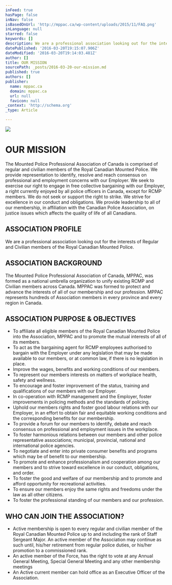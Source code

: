 ```yaml
---
inFeed: true
hasPage: false
inNav: false
isBasedOnUrl: 'http://mppac.ca/wp-content/uploads/2015/11/FAQ.png'
inLanguage: null
starred: false
keywords: []
description: We are a professional association looking out for the interests of Regular and Civilian members of the Royal Canadian Mounted Police.
datePublished: '2016-03-20T19:15:07.906Z'
dateModified: '2016-03-20T19:14:03.481Z'
author: []
title: OUR MISSION
sourcePath: _posts/2016-03-20-our-mission.md
published: true
authors: []
publisher:
  name: mppac.ca
  domain: mppac.ca
  url: null
  favicon: null
_context: 'http://schema.org'
_type: Article

---
```

![](https://the-grid-user-content.s3-us-west-2.amazonaws.com/c8ec42b5-bed2-498a-b3a6-893552d43c3f.jpg)

# OUR MISSION

The Mounted Police Professional Association of Canada is comprised of regular and civilian members of the Royal Canadian Mounted Police. We provide representation to identify, resolve and reach consensus on professional and employment concerns with our Employer. We seek to exercise our right to engage in free collective bargaining with our Employer, a right currently enjoyed by all police officers in Canada, except for RCMP members. We do not seek or support the right to strike. We strive for excellence in our conduct and obligations. We provide leadership to all of our membership, in affiliation with the Canadian Police Association, on justice issues which affects the quality of life of all Canadians.

## ASSOCIATION PROFILE

We are a professional association looking out for the interests of Regular and Civilian members of the Royal Canadian Mounted Police.

## ASSOCIATION BACKGROUND

The Mounted Police Professional Association of Canada, MPPAC, was formed as a national umbrella organization to unify existing RCMP and Civilian members across Canada. MPPAC was formed to protect and advance the interests of all of our membership and our profession. MPPAC represents hundreds of Association members in every province and every region in Canada.

## ASSOCIATION PURPOSE & OBJECTIVES

* To affiliate all eligible members of the Royal Canadian Mounted Police into the Association, MPPAC and to promote the mutual interests of all of its members.
* To act as the bargaining agent for RCMP employees authorised to bargain with the Employer under any legislation that may be made available to our members, or at common law, if there is no legislation in place.
* Improve the wages, benefits and working conditions of our members.
* To represent our members interests on matters of workplace health, safety and wellness.
* To encourage and foster improvement of the status, training and qualifications of our members with our Employer.
* In co-operation with RCMP management and the Employer, foster improvements in policing methods and the standards of policing.
* Uphold our members rights and foster good labour relations with our Employer, in an effort to obtain fair and equitable working conditions and the corresponding benefits for our membership.
* To provide a forum for our members to identify, debate and reach consensus on professional and employment issues in the workplace.
* To foster harmonious relations between our members and other police representative associations; municipal, provincial, national and international police agencies.
* To negotiate and enter into private consumer benefits and programs which may be of benefit to our membership.
* To promote and enhance professionalism and cooperation among our members and to strive toward excellence in our conduct, obligations, and order.
* To foster the good and welfare of our membership and to promote and afford opportunity for recreational activities.
* To ensure our members enjoy the same rights and freedoms under the law as all other citizens.
* To foster the professional standing of our members and our profession.

## WHO CAN JOIN THE ASSOCIATION?

* Active membership is open to every regular and civilian member of the Royal Canadian Mounted Police up to and including the rank of Staff Sergeant Major. An active member of the Association may continue as such until, his/her retirement from regular police duties, or his/her promotion to a commissioned rank.
* An active member of the Force, has the right to vote at any Annual General Meeting, Special General Meeting and any other membership meetings
* An Active current member can hold office as an Executive Officer of the Association.